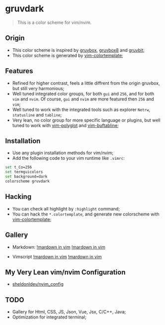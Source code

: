# gruvdark

> This is a color scheme for vim/nvim.

## Origin

- This color scheme is inspired by [gruvbox](https://github.com/morhetz/gruvbox), [gruvbox8](https://github.com/lifepillar/vim-gruvbox8) and [gruvbit](https://github.com/habamax/vim-gruvbit);
- This color scheme is generated by [vim-colortemplate](https://github.com/lifepillar/vim-colortemplate);

## Features

- Refined for higher contrast, feels a little diffrent from the origin gruvbox, but still very harmonious;
- Well tuned integrated color groups, for both `gui` and `256`, and for both `vim` and `nvim`. Of course, `gui` and `nvim` are more featured then `256` and `vim`;
- Well tuned to work with the integrated tools such as explorer `Netrw`, `statusline` and `tabline`;
- Very lean, no color group for more specific language or plugins, but well tuned to work with [vim-polyglot](https://github.com/sheerun/vim-polyglot) and [vim-buftabline](https://github.com/ap/vim-buftabline);

## Installation

- Use any plugin installation methods for vim/nvim;
- Add the following code to your vim runtime like `.vimrc`:

```bash
set t_Co=256
set termguicolors
set background=dark
colorscheme gruvdark
```

## Hacking

- You can check all highlight by `:highlight` command;
- You can hack the `*.colortemplate`, and generate new colorscheme with [vim-colortemplate](https://github.com/lifepillar/vim-colortemplate);

## Gallery

- Markdown:
  [!mardown in vim](https://cdn.sheldonl.dev/vim-gruvdark/markdown-vim.webp)
  [!mardown in vim](https://cdn.sheldonl.dev/vim-gruvdark/markdown-nvim.webp)

- Vimscript
  [!mardown in vim](https://cdn.sheldonl.dev/vim-gruvdark/vimscript-vim.webp)
  [!mardown in vim](https://cdn.sheldonl.dev/vim-gruvdark/vimscript-nvim.webp)

## My Very Lean vim/nvim Configuration

- [sheldonldev/nvim_config](https://github.com/sheldonldev/nvim_config)

## TODO

- Gallery for Html, CSS, JS, Json, Vue, Jsx, C/C++, Java;
- Optimization for integrated terminal;
